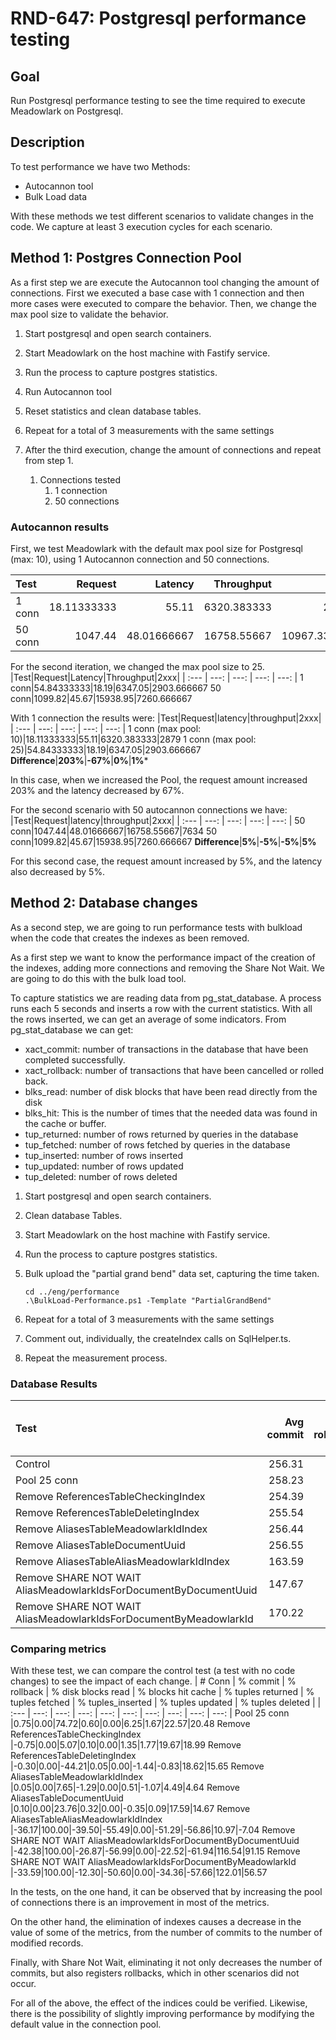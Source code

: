 # RND-647: Postgresql performance testing

## Goal

Run Postgresql performance testing to see the time required to execute Meadowlark on Postgresql.

## Description

To test performance we have two Methods:
- Autocannon tool
- Bulk Load data

With these methods we test different scenarios to validate changes in the code. We capture at least 3 execution cycles for each scenario.

## Method 1: Postgres Connection Pool

As a first step we are execute the Autocannon tool changing the amount of connections.
First we executed a base case with 1 connection and then more cases were executed to compare the behavior. Then, we change the max pool size to validate the behavior.

1. Start postgresql and open search containers.

2. Start Meadowlark on the host machine with Fastify service.

3. Run the process to capture postgres statistics.

4. Run Autocannon tool

5. Reset statistics and clean database tables.

6. Repeat for a total of 3 measurements with the same settings

8. After the third execution, change the amount of connections and repeat from step 1.
   1. Connections tested
      1. 1 connection
      3. 50 connections

### Autocannon results
First, we test Meadowlark with the default max pool size for Postgresql (max: 10), using 1 Autocannon connection and 50 connections.

|Test|Request|Latency|Throughput|2xxx|
| :--- | ---: | ---: | ---: | ---: |
1 conn|18.11333333|55.11|6320.383333|2879
50 conn|1047.44|48.01666667|16758.55667|10967.33333

For the second iteration, we changed the max pool size to 25.
|Test|Request|Latency|Throughput|2xxx|
| :--- | ---: | ---: | ---: | ---: |
1 conn|54.84333333|18.19|6347.05|2903.666667
50 conn|1099.82|45.67|15938.95|7260.666667

With 1 connection the results were:
|Test|Request|latency|throughput|2xxx|
| :--- | ---: | ---: | ---: | ---: |
1 conn (max pool: 10)|18.11333333|55.11|6320.383333|2879
1 conn (max pool: 25)|54.84333333|18.19|6347.05|2903.666667
**Difference**|**203%**|**-67%**|**0%**|**1%***

In this case, when we increased the Pool, the request amount increased 203% and the latency decreased by 67%.

For the second scenario with 50 autocannon connections we have:
|Test|Request|latency|throughput|2xxx|
| :--- | ---: | ---: | ---: | ---: |
50 conn|1047.44|48.01666667|16758.55667|7634
50 conn|1099.82|45.67|15938.95|7260.666667
**Difference**|**5%**|**-5%**|**-5%**|**5%**

For this second case, the request amount increased by 5%, and the latency also decreased by 5%.

## Method 2: Database changes

As a second step, we are going to run performance tests with bulkload
when the code that creates the indexes as been removed.

As a first step we want to know the performance impact of the creation of the indexes, adding more connections and removing the Share Not Wait. We are going to do this with the bulk load tool.

To capture statistics we are reading data from pg_stat_database. A process runs each 5 seconds and inserts a row with the current statistics. With all the rows inserted, we can get an average of some indicators. From pg_stat_database we can get:

- xact_commit: number of transactions in the database that have been completed successfully.
- xact_rollback: number of transactions that have been cancelled or rolled back.
- blks_read: number of disk blocks that have been read directly from the disk
- blks_hit: This is the number of times that the needed data was found in the cache or buffer.
- tup_returned: number of rows returned by queries in the database
- tup_fetched: number of rows fetched by queries in the database
- tup_inserted: number of rows inserted
- tup_updated: number of rows updated
- tup_deleted: number of rows deleted

1. Start postgresql and open search containers.

2. Clean database Tables.

3. Start Meadowlark on the host machine with Fastify service.

4. Run the process to capture postgres statistics.

5. Bulk upload the "partial grand bend" data set, capturing the time taken.

   ```pwsh
   cd ../eng/performance
   .\BulkLoad-Performance.ps1 -Template "PartialGrandBend"
   ```

6. Repeat for a total of 3 measurements with the same settings

7. Comment out, individually, the createIndex calls on SqlHelper.ts.

8. Repeat the measurement process.

### Database Results

|Test | Avg commit | Avg rollback | Avg disk blocks read | Avg blocks hit cache | Avg tuples returned | Avg tuples fetched | Avg tuples_inserted | Avg tuples updated | Avg tuples deleted |
| :--- | ---: | ---: | ---: | ---: | ---: | ---: | ---: | ---: | ---: |
Control |256.31|0.00|12.18|2382.67|407.66|106.25|176.64|0.25|0.23
Pool 25 conn |258.23|0.00|21.28|2396.86|415.52|112.89|179.59|0.31|0.28
Remove ReferencesTableCheckingIndex |254.39|0.00|12.80|2385.00|546.14|107.69|179.76|0.30|0.28
Remove ReferencesTableDeletingIndex |255.54|0.00|6.80|2383.82|390.35|104.72|175.17|0.30|0.27
Remove AliasesTableMeadowlarkIdIndex |256.44|0.00|13.11|2351.87|432.15|106.80|174.75|0.27|0.24
Remove AliasesTableDocumentUuid |256.55|0.00|15.08|2390.24|427.48|105.88|176.79|0.30|0.27
Remove AliasesTableAliasMeadowlarkIdIndex |163.59|4.01|7.37|1060.49|2666.83|51.76|76.20|0.28|0.22
Remove SHARE NOT WAIT AliasMeadowlarkIdsForDocumentByDocumentUuid |147.67|5.69|8.91|1024.87|1385.07|82.33|67.23|0.55|0.45
Remove SHARE NOT WAIT AliasMeadowlarkIdsForDocumentByMeadowlarkId |170.22|10.07|10.68|1177.13|2109.52|69.74|74.79|0.56|0.37

### Comparing metrics

With these test, we can compare the control test (a test with no code changes) to see the impact of each change.
| # Conn | % commit | % rollback | % disk blocks read | % blocks hit cache | % tuples returned | % tuples fetched | % tuples_inserted | % tuples updated | % tuples deleted |
| :--- | ---: | ---: | ---: | ---: | ---: | ---: | ---: | ---: | ---: |
Pool 25 conn |0.75|0.00|74.72|0.60|0.00|6.25|1.67|22.57|20.48
Remove ReferencesTableCheckingIndex |-0.75|0.00|5.07|0.10|0.00|1.35|1.77|19.67|18.99
Remove ReferencesTableDeletingIndex |-0.30|0.00|-44.21|0.05|0.00|-1.44|-0.83|18.62|15.65
Remove AliasesTableMeadowlarkIdIndex |0.05|0.00|7.65|-1.29|0.00|0.51|-1.07|4.49|4.64
Remove AliasesTableDocumentUuid |0.10|0.00|23.76|0.32|0.00|-0.35|0.09|17.59|14.67
Remove AliasesTableAliasMeadowlarkIdIndex |-36.17|100.00|-39.50|-55.49|0.00|-51.29|-56.86|10.97|-7.04
Remove SHARE NOT WAIT AliasMeadowlarkIdsForDocumentByDocumentUuid |-42.38|100.00|-26.87|-56.99|0.00|-22.52|-61.94|116.54|91.15
Remove SHARE NOT WAIT AliasMeadowlarkIdsForDocumentByMeadowlarkId |-33.59|100.00|-12.30|-50.60|0.00|-34.36|-57.66|122.01|56.57

In the tests, on the one hand, it can be observed that by increasing the pool of connections there is an improvement in most of the metrics.

On the other hand, the elimination of indexes causes a decrease in the value of some of the metrics, from the number of commits to the number of modified records.

Finally, with Share Not Wait, eliminating it not only decreases the number of commits, but also registers rollbacks, which in other scenarios did not occur.

For all of the above, the effect of the indices could be verified. Likewise, there is the possibility of slightly improving performance by modifying the default value in the connection pool.
